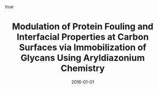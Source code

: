 ---
id: zenModulationProteinFouling2016
title: Modulation of Protein Fouling and Interfacial Properties at Carbon Surfaces
  via Immobilization of Glycans Using Aryldiazonium Chemistry
date: '2016-01-01'
authors:
- Zen, Federico and Angione, M Daniela and Behan, James A and Cullen, Ronan J and
  Duff, Thomas and Vasconcelos, Joana M and Scanlan, Eoin M and Colavita, Paula E
doi: 10.1038/srep24840
publication: 'In: *Scientific reports* 6'
publication_types:
- '1'
selected: false
tags: []
projects: []
math: true
url: https://doi.org/10.1038/srep24840
links:
- name: Publisher
  url: https://doi.org/10.1038/srep24840

---